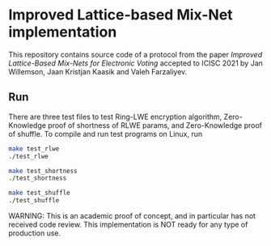 # Improved Lattice-based Mix-Net implementation

This repository contains source code of a protocol from the paper *Improved Lattice-Based Mix-Nets for Electronic Voting* accepted to ICISC 2021 by Jan Willemson, Jaan Kristjan Kaasik and Valeh Farzaliyev. 

## Run
There are three test files to test Ring-LWE encryption algorithm, Zero-Knowledge proof of shortness of RLWE params, and Zero-Knowledge proof of shuffle. To compile and run test programs on Linux, run

```sh
make test_rlwe
./test_rlwe

make test_shortness
./test_shortness

make test_shuffle
./test_shuffle
```
WARNING: This is an academic proof of concept, and in particular has not received code review. This implementation is NOT ready for any type of production use.

